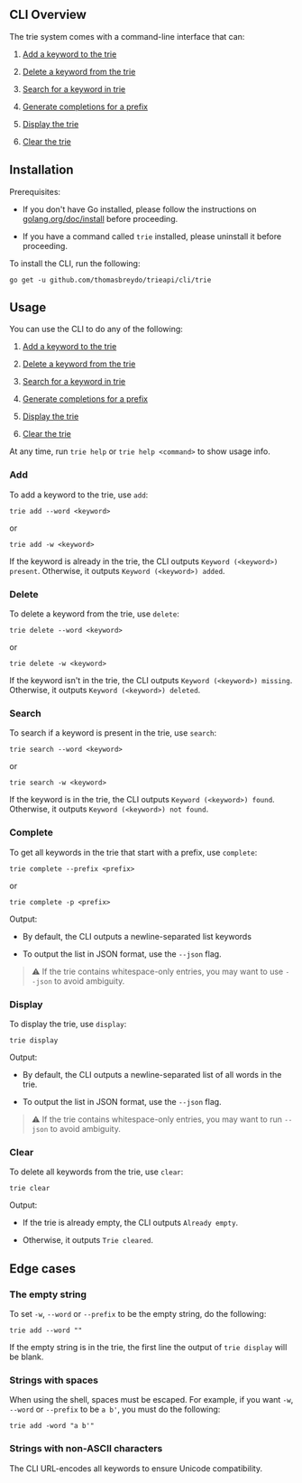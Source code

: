 ## CLI Overview

The trie system comes with a command-line interface that can:

1. [Add a keyword to the trie](#add)

2. [Delete a keyword from the trie](#delete)

3. [Search for a keyword in trie](#search)

4. [Generate completions for a prefix](#complete)

5. [Display the trie](#display)

6. [Clear the trie](#clear)

## Installation

Prerequisites:

- If you don't have Go installed, please follow the instructions on [golang.org/doc/install](https://golang.org/doc/install) before proceeding.

- If you have a command called `trie` installed, please uninstall it before proceeding.

To install the CLI, run the following:

```text
go get -u github.com/thomasbreydo/trieapi/cli/trie
```

## Usage

You can use the CLI to do any of the following:

1. [Add a keyword to the trie](#add)

2. [Delete a keyword from the trie](#delete)

3. [Search for a keyword in trie](#search)

4. [Generate completions for a prefix](#complete)

5. [Display the trie](#display)

6. [Clear the trie](#clear)

At any time, run `trie help` or `trie help <command>` to show usage info.

### Add

To add a keyword to the trie, use `add`:

```text
trie add --word <keyword>
```

or

```text
trie add -w <keyword>
```

If the keyword is already in the trie, the CLI outputs `Keyword (<keyword>) present`. 
Otherwise, it outputs `Keyword (<keyword>) added`.

### Delete

To delete a keyword from the trie, use `delete`:

```text
trie delete --word <keyword>
```

or

```text
trie delete -w <keyword>
```

If the keyword isn't in the trie, the CLI outputs `Keyword (<keyword>) missing`.
Otherwise, it outputs `Keyword (<keyword>) deleted`.

### Search

To search if a keyword is present in the trie, use `search`:

```text
trie search --word <keyword>
```

or

```text
trie search -w <keyword>
```

If the keyword is in the trie, the CLI outputs `Keyword (<keyword>) found`. Otherwise, 
it outputs `Keyword (<keyword>) not found`.

### Complete

To get all keywords in the trie that start with a prefix, use `complete`:

```text
trie complete --prefix <prefix>
```

or

```text
trie complete -p <prefix>
```

Output:

- By default, the CLI outputs a newline-separated list keywords

- To output the list in JSON format, use the `--json` flag.

> :warning: If the trie contains whitespace-only entries, you may
want to use `--json` to avoid ambiguity.

### Display

To display the trie, use `display`:

```text
trie display
```

Output:

- By default, the CLI outputs a newline-separated list of all
  words in the trie.

- To output the list in JSON format, use the `--json` flag.


> :warning: If the trie contains whitespace-only entries, you may
want to run `--json` to avoid ambiguity.

### Clear

To delete all keywords from the trie, use `clear`:

```text
trie clear
```

Output:

- If the trie is already empty, the CLI outputs `Already empty`.

- Otherwise, it outputs `Trie cleared`.

## Edge cases

### The empty string

To set `-w`, `--word` or `--prefix` to be the empty string, do the following:

```text
trie add --word ""
```

If the empty string is in the trie, the first line the output of
`trie display` will be blank.

### Strings with spaces

When using the shell, spaces must be escaped. For example, 
if you want `-w`, `--word` or `--prefix` to be `a b'`, you must
do the following:

```text
trie add -word "a b'"
```

### Strings with non-ASCII characters

The CLI URL-encodes all keywords to ensure Unicode compatibility.